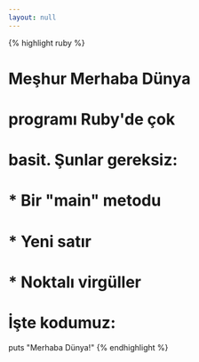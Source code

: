 ```yaml
---
layout: null
---
```


{% highlight ruby %}
# Meşhur Merhaba Dünya
# programı Ruby'de çok
# basit. Şunlar gereksiz:
#
# * Bir "main" metodu
# * Yeni satır
# * Noktalı virgüller
#
# İşte kodumuz:

puts "Merhaba Dünya!"
{% endhighlight %}
